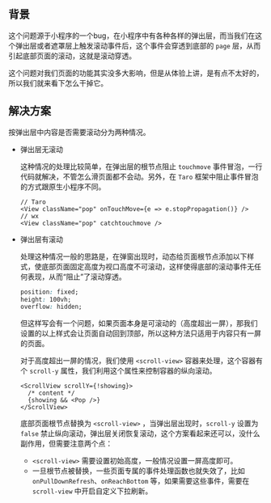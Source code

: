 ## 背景

这个问题源于小程序的一个bug，在小程序中有各种各样的弹出层，而当我们在这个弹出层或者遮罩层上触发滚动事件后，这个事件会穿透到底部的 `page` 层，从而引起底部页面的滚动，这就是滚动穿透。

这个问题对我们页面的功能其实没多大影响，但是从体验上讲，是有点不太好的，所以我们就来看下怎么干掉它。

## 解决方案

按弹出层中内容是否需要滚动分为两种情况。

- 弹出层无滚动

  这种情况的处理比较简单，在弹出层的根节点阻止 `touchmove` 事件冒泡，一行代码就解决，不管怎么滑页面都不会动。另外，在 `Taro` 框架中阻止事件冒泡的方式跟原生小程序不同。

  ```tsx
  // Taro
  <View className="pop" onTouchMove={e => e.stopPropagation()} />
  // wx
  <View className="pop" catchtouchmove />
  ```

- 弹出层有滚动

  处理这种情况一般的思路是，在弹窗出现时，动态给页面根节点添加以下样式，使底部页面固定高度为视口高度不可滚动，这样使得底部的滚动事件无任何表现，从而“阻止”了滚动穿透。

  ```css
  position: fixed;
  height: 100vh;
  overflow: hidden;
  ```

  但这样写会有一个问题，如果页面本身是可滚动的（高度超出一屏），那我们设置的以上样式会让页面自动回到顶部，所以这种方法只适用于内容只有一屏的页面。

  对于高度超出一屏的情况，我们使用 `<scroll-view>` 容器来处理，这个容器有个 `scroll-y` 属性，我们利用这个属性来控制容器的纵向滚动。

  ```tsx
  <ScrollView scrollY={!showing}>
    /* content */
    {showing && <Pop />}
  </ScrollView>
  ```

  底部页面根节点替换为 `<scroll-view>` ，当弹出层出现时，`scroll-y` 设置为 `false` 禁止纵向滚动，弹出层关闭恢复滚动，这个方案看起来还可以，没什么副作用，但需要注意两个点：

  -  `<scroll-view>` 需要设置初始高度，一般情况设置一屏高度即可。
  - 一旦根节点被替换，一些页面专属的事件处理函数也就失效了，比如 `onPullDownRefresh`、`onReachBottom` 等，如果需要这些事件，需要在 `scroll-view` 中开启自定义下拉刷新。

